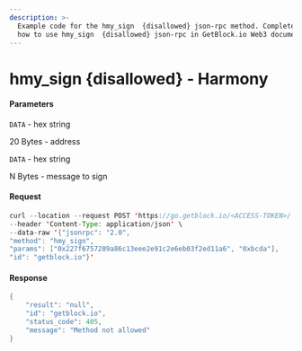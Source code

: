 ```yaml
---
description: >-
  Example code for the hmy_sign  {disallowed} json-rpc method. Сomplete guide on
  how to use hmy_sign  {disallowed} json-rpc in GetBlock.io Web3 documentation.
---
```


# hmy\_sign {disallowed} - Harmony

#### Parameters

`DATA` - hex string

20 Bytes - address

`DATA` - hex string

N Bytes - message to sign

#### Request

```java
curl --location --request POST 'https://go.getblock.io/<ACCESS-TOKEN>/' \
--header 'Content-Type: application/json' \ 
--data-raw '{"jsonrpc": "2.0",
"method": "hmy_sign",
"params": ["0x227f6757289a86c13eee2e91c2e6eb03f2ed11a6", "0xbcda"],
"id": "getblock.io"}'
```

#### Response

```java
{
    "result": "null",
    "id": "getblock.io",
    "status_code": 405,
    "message": "Method not allowed"
}
```
